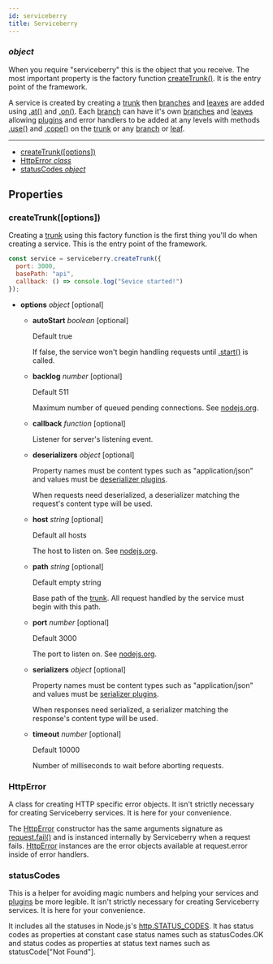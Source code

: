 ```yaml
---
id: serviceberry
title: Serviceberry
---
```


### *object*


When you require "serviceberry" this is the object that you receive. The most
important property is the factory function [createTrunk()](#createtrunk). It
is the entry point of the framework.

A service is created by creating a [trunk](trunk.html) then [branches](branch.html)
and [leaves](leaf.html) are added using [.at()](trunk.html#atpath-handlers-) and
[.on()](trunk.html#onmethod-handlers-). Each [branch](branch.html)
can have it's own [branches](branch.html) and [leaves](leaf.html) allowing
[plugins](plugins.html) and error handlers to be added at any levels with methods
[.use()](trunk.html#usehandlers) and [.cope()](trunk.html#copehandlers) on the
[trunk](trunk.html) or any [branch](branch.html) or [leaf](leaf.html).




--------------------------------------------------

  - [createTrunk([options])](#createtrunk-options-)
  - [HttpError *class*](#httperror)
  - [statusCodes *object*](#statuscodes)

Properties
----------

### createTrunk([options])



Creating a [trunk](trunk.html) using this factory function is the first thing
you'll do when creating a service. This is the entry point of the framework.

```javascript
const service = serviceberry.createTrunk({
  port: 3000,
  basePath: "api",
  callback: () => console.log("Sevice started!")
});

```

  - **options** *object* <span class="optional">[optional]</span>
    - **autoStart** *boolean* <span class="optional">[optional]</span>
  
      <span class="default">Default true</span>
  
      If false, the service won't begin handling requests until [.start()](#startcallback)
      is called.
  
    - **backlog** *number* <span class="optional">[optional]</span>
  
      <span class="default">Default 511</span>
  
      Maximum number of queued pending connections.
      See [nodejs.org](https://nodejs.org/dist/latest-v10.x/docs/api/net.html#net_server_listen).
  
    - **callback** *function* <span class="optional">[optional]</span>
  
      Listener for server's listening event.
  
    - **deserializers** *object* <span class="optional">[optional]</span>
  
      Property names must be content types such as "application/json" and
      values must be [deserializer plugins](plugins.html#serializers-and-deserializers).
  
      When requests need deserialized, a deserializer matching the request's
      content type will be used.
  
    - **host** *string* <span class="optional">[optional]</span>
  
      <span class="default">Default all hosts</span>
  
      The host to listen on.
      See [nodejs.org](https://nodejs.org/dist/latest-v10.x/docs/api/net.html#net_server_listen).
  
    - **path** *string* <span class="optional">[optional]</span>
  
      <span class="default">Default empty string</span>
  
      Base path of the [trunk](trunk.html). All request handled by the service
      must begin with this path.
  
    - **port** *number* <span class="optional">[optional]</span>
  
      <span class="default">Default 3000</span>
  
      The port to listen on.
      See [nodejs.org](https://nodejs.org/dist/latest-v10.x/docs/api/net.html#net_server_listen).
  
    - **serializers** *object* <span class="optional">[optional]</span>
  
      Property names must be content types such as "application/json"
      and values must be [serializer plugins](plugins.html#serializers-and-deserializers).
  
      When responses need serialized, a serializer matching the response's
      content type will be used.
  
    - **timeout** *number* <span class="optional">[optional]</span>
  
      <span class="default">Default 10000</span>
  
      Number of milliseconds to wait before aborting requests.
  


### HttpError



A class for creating HTTP specific error objects. It isn't strictly necessary
for creating Serviceberry services. It is here for your convenience.

The [HttpError](httperror.html) constructor has the same arguments signature as
[request.fail()](request.html#failerror-status-headers) and is instanced
internally by Serviceberry when a request fails. [HttpError](httperror.html)
instances are the error objects available at request.error inside of error
handlers.
### statusCodes



This is a helper for avoiding magic numbers and helping your services and [plugins](plugins.html)
be more legible. It isn't strictly necessary for creating Serviceberry services.
It is here for your convenience.

It includes all the statuses in Node.js's [http.STATUS_CODES](https://nodejs.org/dist/latest-v10.x/docs/api/http.html#http_http_status_codes).
It has status codes as properties at constant case status names such as statusCodes.OK
and status codes as properties at status text names such as statusCode["Not Found"].


